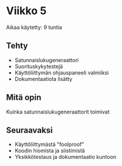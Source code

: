 # Viikko 5
Aikaa käytetty: 9 tuntia

## Tehty
- Satunnaislukugeneraattori
- Suorituskykytestejä
- Käyttöliittymän ohjauspaneeli valmiiksi
- Dokumentaatiota lisätty

## Mitä opin
Kuinka satunnaislukugeneraattorit toimivat

## Seuraavaksi
- Käyttöliittymästä "foolproof"
- Koodin hiomista ja siistimistä
- Yksikkötestaus ja dokumentaatio kuntoon
